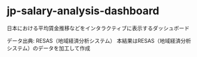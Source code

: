 # jp-salary-analysis-dashboard
日本における平均賃金推移などをインタラクティブに表示するダッシュボード

データ出典: RESAS（地域経済分析システム）
本結果はRESAS（地域経済分析システム）のデータを加工して作成
